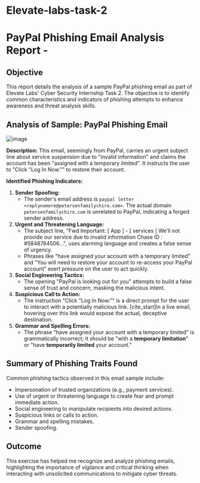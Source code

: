 # Elevate-labs-task-2
# PayPal Phishing Email Analysis Report -

## Objective
This report details the analysis of a sample PayPal phishing email as part of Elevate Labs' Cyber Security Internship Task 2.
The objective is to identify common characteristics and indicators of phishing attempts to enhance awareness and threat analysis skills.

## Analysis of Sample: PayPal Phishing Email
![image](https://github.com/user-attachments/assets/c9e2d808-c68f-470b-b72c-e0339f018bf7)


**Description:**
This email, seemingly from PayPal, carries an urgent subject line about service suspension due to "invalid information" and claims the account has been "assigned with a temporary limited". It instructs the user to "Click "Log In Now."" to restore their account.

**Identified Phishing Indicators:**

1.  **Sender Spoofing:**
    * The sender's email address is `paypal letter <replynomore@petersenfamilychiro.com>`. The actual domain `petersenfamilychiro.com` is unrelated to PayPal, indicating a forged sender address.
2.  **Urgent and Threatening Language:**
    * The subject line, "Fwd Important: [ App ] - [ services ] We'll not provide our service due to invalid information Chase ID : #5848784506...", uses alarming language and creates a false sense of urgency.
    * Phrases like "have assigned your account with a temporary limited" and "You will need to restore your account to re-access your PayPal account" exert pressure on the user to act quickly.
3.  **Social Engineering Tactics:**
    * The opening "PayPal is looking out for you" attempts to build a false sense of trust and concern, masking the malicious intent.
4.  **Suspicious Call to Action:**
    * The instruction "Click "Log In Now."" is a direct prompt for the user to interact with a potentially malicious link. [cite_start]In a live email, hovering over this link would expose the actual, deceptive destination.
5.  **Grammar and Spelling Errors:**
    * The phrase "have assigned your account with a temporary limited" is grammatically incorrect; it should be "with a **temporary limitation**" or "have **temporarily limited** your account."

## Summary of Phishing Traits Found
Common phishing tactics observed in this email sample include:
* Impersonation of trusted organizations (e.g., payment services).
* Use of urgent or threatening language to create fear and prompt immediate action.
* Social engineering to manipulate recipients into desired actions.
* Suspicious links or calls to action.
* Grammar and spelling mistakes.
* Sender spoofing.


## Outcome
This exercise has helped me recognize and analyze phishing emails, highlighting the importance of vigilance and critical thinking when interacting with unsolicited communications to mitigate cyber threats.
